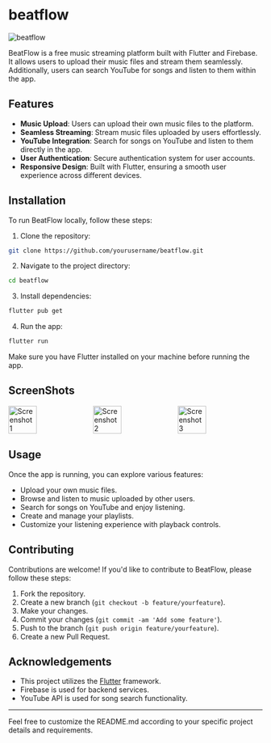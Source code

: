 # beatflow

![beatflow](https://github.com/AkkiSaysChill/BeatFlow/assets/97971429/a19035cb-fbdc-4b1b-951e-86fef607bc16)


BeatFlow is a free music streaming platform built with Flutter and Firebase. It allows users to upload their music files and stream them seamlessly. Additionally, users can search YouTube for songs and listen to them within the app.

## Features

- **Music Upload**: Users can upload their own music files to the platform.
- **Seamless Streaming**: Stream music files uploaded by users effortlessly.
- **YouTube Integration**: Search for songs on YouTube and listen to them directly in the app.
- **User Authentication**: Secure authentication system for user accounts.
- **Responsive Design**: Built with Flutter, ensuring a smooth user experience across different devices.

## Installation

To run BeatFlow locally, follow these steps:

1. Clone the repository:

```bash
git clone https://github.com/yourusername/beatflow.git
```

2. Navigate to the project directory:

```bash
cd beatflow
```

3. Install dependencies:

```bash
flutter pub get
```

4. Run the app:

```bash
flutter run
```

Make sure you have Flutter installed on your machine before running the app.

## ScreenShots

<div style="display:flex;">
    <img src="https://github.com/AkkiSaysChill/BeatFlow/assets/97971429/2be7cb40-5162-4968-bd41-11dbeea03613" alt="Screenshot 1" style="width:33.33%; height:50%">
    <img src="https://github.com/AkkiSaysChill/BeatFlow/assets/97971429/360d35d9-0cfb-4dd5-bb9c-6602e5ba39aa" alt="Screenshot 2" style="width:33.33%;">
    <img src="https://github.com/AkkiSaysChill/BeatFlow/assets/97971429/0728d147-7b81-47a7-9126-31047949651e" alt="Screenshot 3" style="width:33.33%;">
</div>


## Usage

Once the app is running, you can explore various features:

- Upload your own music files.
- Browse and listen to music uploaded by other users.
- Search for songs on YouTube and enjoy listening.
- Create and manage your playlists.
- Customize your listening experience with playback controls.

## Contributing

Contributions are welcome! If you'd like to contribute to BeatFlow, please follow these steps:

1. Fork the repository.
2. Create a new branch (`git checkout -b feature/yourfeature`).
3. Make your changes.
4. Commit your changes (`git commit -am 'Add some feature'`).
5. Push to the branch (`git push origin feature/yourfeature`).
6. Create a new Pull Request.


## Acknowledgements

- This project utilizes the [Flutter](https://flutter.dev/) framework.
- Firebase is used for backend services.
- YouTube API is used for song search functionality.

---

Feel free to customize the README.md according to your specific project details and requirements.